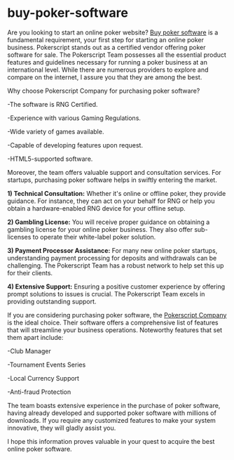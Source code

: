# buy-poker-software
Are you looking to start an online poker website? [Buy poker software](https://www.pokerscript.net/buy-poker-software.html) is a fundamental requirement, your first step for starting an online poker business. Pokerscript stands out as a certified vendor offering poker software for sale. The Pokerscript Team possesses all the essential product features and guidelines necessary for running a poker business at an international level. While there are numerous providers to explore and compare on the internet, I assure you that they are among the best.

Why choose Pokerscript Company for purchasing poker software?

-The software is RNG Certified.

-Experience with various Gaming Regulations.

-Wide variety of games available.

-Capable of developing features upon request.

-HTML5-supported software.

Moreover, the team offers valuable support and consultation services. For startups, purchasing poker software helps in swiftly entering the market.

**1) Technical Consultation:**
Whether it's online or offline poker, they provide guidance. For instance, they can act on your behalf for RNG or help you obtain a hardware-enabled RNG device for your offline setup.

**2) Gambling License:**
You will receive proper guidance on obtaining a gambling license for your online poker business. They also offer sub-licenses to operate their white-label poker solution.

**3) Payment Processor Assistance:**
For many new online poker startups, understanding payment processing for deposits and withdrawals can be challenging. The Pokerscript Team has a robust network to help set this up for their clients.

**4) Extensive Support:**
Ensuring a positive customer experience by offering prompt solutions to issues is crucial. The Pokerscript Team excels in providing outstanding support.

If you are considering purchasing poker software, the [Pokerscript Company](https://www.pokerscript.net/) is the ideal choice. Their software offers a comprehensive list of features that will streamline your business operations. Noteworthy features that set them apart include:

-Club Manager

-Tournament Events Series

-Local Currency Support

-Anti-fraud Protection

The team boasts extensive experience in the purchase of poker software, having already developed and supported poker software with millions of downloads. If you require any customized features to make your system innovative, they will gladly assist you.

I hope this information proves valuable in your quest to acquire the best online poker software.
